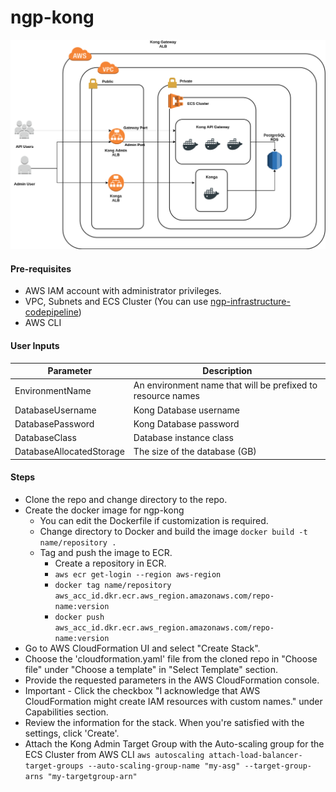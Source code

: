 # ngp-kong

![image](/doc/architecture-diagram.png)

#### Pre-requisites
- AWS IAM account with administrator privileges.
- VPC, Subnets and ECS Cluster (You can use [ngp-infrastructure-codepipeline](https://github.com/microservices-today/ngp-infrastructure-pipeline))
- AWS CLI

#### User Inputs

| Parameter | Description |
|-----------|-------------|
| EnvironmentName | An environment name that will be prefixed to resource names |
| DatabaseUsername | Kong Database username |
| DatabasePassword | Kong Database password |
| DatabaseClass | Database instance class |
| DatabaseAllocatedStorage | The size of the database (GB) |

#### Steps

- Clone the repo and change directory to the repo.
- Create the docker image for ngp-kong
	- You can edit the Dockerfile if customization is required.
	- Change directory to Docker and build the image
		`docker build -t name/repository .`
	- Tag and push the image to ECR.
		- Create a repository in ECR.
		- `aws ecr get-login --region aws-region`
		- `docker tag name/repository aws_acc_id.dkr.ecr.aws_region.amazonaws.com/repo-name:version`
		- `docker push aws_acc_id.dkr.ecr.aws_region.amazonaws.com/repo-name:version`
- Go to AWS CloudFormation UI and select "Create Stack".
- Choose the 'cloudformation.yaml' file from the cloned repo in "Choose file" under "Choose a template" in "Select Template" section.
- Provide the requested parameters in the AWS CloudFormation console.
- Important - Click the checkbox "I acknowledge that AWS CloudFormation might create IAM resources with custom names." under Capabilities section.
- Review the information for the stack. When you're satisfied with the settings, click 'Create'.
- Attach the Kong Admin Target Group with the Auto-scaling group for the ECS Cluster from AWS CLI
    `aws autoscaling attach-load-balancer-target-groups --auto-scaling-group-name "my-asg" --target-group-arns "my-targetgroup-arn"`

